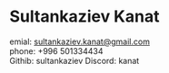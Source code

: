 # Sultankaziev Kanat
emial: sultankaziev.kanat@gmail.com     
phone: +996 501334434   
Githib: sultankaziev
Discord: kanat
